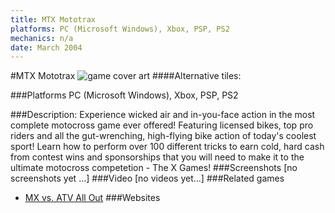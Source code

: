 ```yaml
---
title: MTX Mototrax
platforms: PC (Microsoft Windows), Xbox, PSP, PS2
mechanics: n/a
date: March 2004
---
```

#MTX Mototrax
![game cover art](//images.igdb.com/igdb/image/upload/t_cover_big/so6adokbqg2ld8puopqg.jpg "Logo Title Text 1")
####Alternative tiles:

###Platforms
PC (Microsoft Windows), Xbox, PSP, PS2

###Description:
Experience wicked air and in-you-face action in the most complete motocross game ever offered! Featuring licensed bikes, top pro riders and all the gut-wrenching, high-flying bike action of today's coolest sport! Learn how to perform over 100 different tricks to earn cold, hard cash from contest wins and sponsorships that you will need to make it to the ultimate motocross competetion - The X Games!
###Screenshots
[no screenshots yet ...]
###Video
[no videos yet...]
###Related games
* [MX vs. ATV All Out](/games/mx-vs-atv-all-out-67625/)
###Websites


